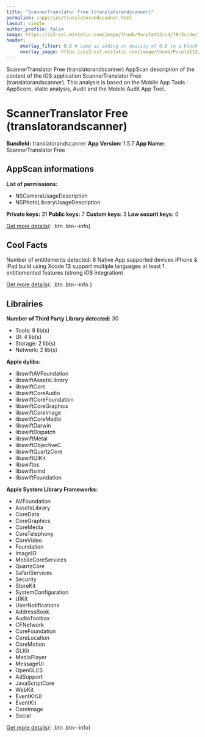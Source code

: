 ```yaml
---
title: "ScannerTranslator Free (translatorandscanner)"
permalink: /apps/ios/translatorandscanner.html
layout: single
author_profile: false
image: https://is2-ssl.mzstatic.com/image/thumb/Purple112/v4/f8/3c/2e/f83c2e2a-1dd2-0ab0-496f-26d83f259840/AppIconFree-0-0-1x_U007emarketing-0-0-0-7-0-0-sRGB-0-0-0-GLES2_U002c0-512MB-85-220-0-0.png/512x512bb.jpg
header: 
     overlay_filter: 0.5 # same as adding an opacity of 0.5 to a black background
     overlay_image: https://is2-ssl.mzstatic.com/image/thumb/Purple112/v4/f8/3c/2e/f83c2e2a-1dd2-0ab0-496f-26d83f259840/AppIconFree-0-0-1x_U007emarketing-0-0-0-7-0-0-sRGB-0-0-0-GLES2_U002c0-512MB-85-220-0-0.png/512x512bb.jpg
---
```

ScannerTranslator Free (translatorandscanner) AppScan description of the content of the iOS application ScannerTranslator Free (translatorandscanner). This analysis is based on the Mobile App Tools : AppScore, static analysis, Audit and the Mobile Audit App Tool.

# ScannerTranslator Free (translatorandscanner)

**BundleId:** translatorandscanner
**App Version:** 1.5.7
**App Name:** ScannerTranslator Free


## AppScan informations 

**List of permissions:** 
- NSCameraUsageDescription
- NSPhotoLibraryUsageDescription
  
  
**Private keys:** 31
**Public keys:** 7
**Custom keys:** 3
**Low securit keys:** 0
  
[Get more details](/pricing.html){: .btn .btn--info}

## Cool Facts

Number of entitlements detected: 8
Native App
supported devices iPhone & iPad
build using Xcode 13
support multiple languages
at least 1 entitlemented features (strong iOS integration)
  
[Get more details](/pricing.html){: .btn .btn--info }

## Librairies 
**Number of Third Party Library detected:** 30
- Tools: 8 lib(s)
- UI: 4 lib(s)
- Storage: 2 lib(s)
- Network: 2 lib(s)


**Apple dylibs:**
- libswiftAVFoundation
- libswiftAssetsLibrary
- libswiftCore
- libswiftCoreAudio
- libswiftCoreFoundation
- libswiftCoreGraphics
- libswiftCoreImage
- libswiftCoreMedia
- libswiftDarwin
- libswiftDispatch
- libswiftMetal
- libswiftObjectiveC
- libswiftQuartzCore
- libswiftUIKit
- libswiftos
- libswiftsimd
- libswiftFoundation


**Apple System Library Frameworks:**
- AVFoundation
- AssetsLibrary
- CoreData
- CoreGraphics
- CoreMedia
- CoreTelephony
- CoreVideo
- Foundation
- ImageIO
- MobileCoreServices
- QuartzCore
- SafariServices
- Security
- StoreKit
- SystemConfiguration
- UIKit
- UserNotifications
- AddressBook
- AudioToolbox
- CFNetwork
- CoreFoundation
- CoreLocation
- CoreMotion
- GLKit
- MediaPlayer
- MessageUI
- OpenGLES
- AdSupport
- JavaScriptCore
- WebKit
- EventKitUI
- EventKit
- CoreImage
- Social


  
[Get more details](/pricing.html){: .btn .btn--info}

